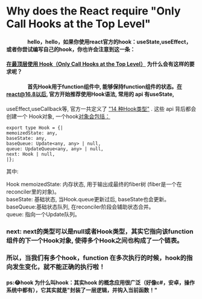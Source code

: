 # Why does the React require "Only Call Hooks at the Top Level"

#### &ensp;&ensp;&ensp;&ensp;&ensp;&ensp;&ensp;&ensp;hello，hello，如果你使用react官方的hook：useState,useEffect，或者你尝试编写自己的hook，你也许会注意到这一条：

#### [在最顶层使用 Hook（Only Call Hooks at the Top Level）](https://reactjs.org/docs/hooks-rules.html) 为什么会有这样的要求呢？

#### &ensp;&ensp;&ensp;&ensp;&ensp;&ensp;&ensp;&ensp;首先Hook用于function组件中, 能够保持function组件的状态。在react@16.8以后, 官方开始推荐使用Hook语法, 常用的 api 有useState,

useEffect,useCallback等,
官方一共定义了 ["14 种Hook类型"](https://github.com/facebook/react/blob/v17.0.2/packages/react-reconciler/src/ReactFiberHooks.old.js#L111-L125)
. 这些 api 背后都会创建一个 Hook对象,
一个hook[对象会包括：](https://github.com/facebook/react/blob/v17.0.2/packages/react-reconciler/src/ReactFiberHooks.old.js#L134-L140)

    export type Hook = {|
    memoizedState: any,
    baseState: any,
    baseQueue: Update<any, any> | null,
    queue: UpdateQueue<any, any> | null,
    next: Hook | null,
    |};

其中:

Hook memoizedState: 内存状态, 用于输出成最终的fiber树 (fiber是一个在reconciler里的对象)。  
baseState: 基础状态, 当Hook.queue更新过后, baseState也会更新。   
baseQueue:基础状态队列, 在reconciler阶段会辅助状态合并。  
queue: 指向一个Update队列。

### next: next的类型可以是null或者Hook类型，其实它指向该function组件的下一个Hook对象, 使得多个Hook之间也构成了一个链表。

### 所以，当我们有多个hook，function 在多次执行的时候，hook的指向发生变化，就不能正确的执行啦！

#### ps:😂hook 为什么叫hook：其实hook 的概念应用很广泛（好像c#，安卓，操作系统中都有），它其实就是"封装了一层逻辑，并钩入当前函数！"
